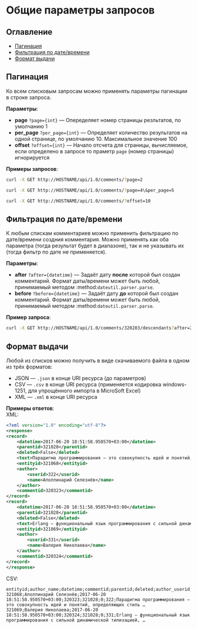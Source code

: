 # Общие параметры запросов

Оглавление
----------

* [Пагинация](#Пагинация)
* [Фильтрация по дате/времени](#Фильтрация-по-датевремени)
* [Формат выдачи](#Формат-выдачи)

## Пагинация

Ко всем списковым запросам можно применять параметры пагинации в строке запроса.

**Параметры**:
- **page** `?page={int}` — Опеределяет номер страницы резльтатов, по умолчанию 1
- **per_page** `?per_page={int}` — Определяет количество результатов на одной странице, по умолчанию 10. Максимальное 
  значение 100
- **offset** `?offset={int}` — Начало отсчета для страницы, вычисляемое, если определено в запросе то праметр `page` 
  (номер страницы) игнорируется
 
**Примеры запросов**:
```bash
curl -X GET http://HOSTNAME/api/1.0/comments/?page=2
```
```bash
curl -X GET http://HOSTNAME/api/1.0/comments/?page=4\&per_page=5
```
```bash
curl -X GET http://HOSTNAME/api/1.0/comments/?offset=10
```

## Фильтрация по дате/времени

К любым спискам комментариев можно применить фильтрацию по дате/времени создния комментария. Можно применять как оба 
параметра (тогда результат будет в диапазоне), так и не указывать их (тогда фильтр по дате не применяется).

**Параметры**:
- **after** `?after={datetime}` — Задаёт дату **после** которой был создан комментарий. Формат даты/времени может быть 
  любой, принимаемый методом :method:`dateutil.parser.parse`.
- **before** `?before={datetime}` — Задаёт дату **до** которой был создан комментарий. Формат даты/времени может быть 
  любой, принимаемый методом :method:`dateutil.parser.parse`.

**Пример запроса**:
```bash
curl -X GET http://HOSTNAME/api/1.0/comments/320283/descendants?after=2017-06-10%2012:00:00
```

## Формат выдачи

Любой из списков можно получить в виде скачиваемого файла в одном из трёх форматов:
* JSON — `.json` в конце URI ресурса (до параметров)
* CSV — `.csv` в конце URI ресурса (применяется кодировка windows-1251, для упрощённого импорта в MicroSoft Excel)
* XML — `.xml` в конце URI ресурса

**Примеры ответов**:  
XML:
```xml
<?xml version="1.0" encoding="utf-8"?>
<response>
<record>
	<datetime>2017-06-20 18:51:58.950570+03:00</datetime>
	<parentid>321028</parentid>
	<deleted>False</deleted>
	<text>Парадигма программирования — это совокупность идей и понятий, определяющих…</text>
	<entityid>321068</entityid>
	<author>
		<userid>322</userid>
		<name>Аполлинарий Селезнёв</name>
	</author>
	<commentid>320323</commentid>
</record>
<record>
	<datetime>2017-06-20 18:51:58.950570+03:00</datetime>
	<parentid>321028</parentid>
	<deleted>False</deleted>
	<text>Erlang — функциональный язык программирования с сильной динамической типизацией, …</text>
	<entityid>321069</entityid>
	<author>
		<userid>331</userid>
		<name>Валерия Николаева</name>
	</author>
	<commentid>320324</commentid>
</record>
</response>
```
CSV:
```csv
entityid;author_name;datetime;commentid;parentid;deleted;author_userid;text
321068;Аполлинарий Селезнёв;2017-06-20 18:51:58.950570+03:00;320323;321028;0;322;Парадигма программирования — это совокупность идей и понятий, определяющих стиль …
321069;Валерия Николаева;2017-06-20 18:51:58.950570+03:00;320324;321028;0;331;Erlang — функциональный язык программирования с сильной динамической типизацией, …
```